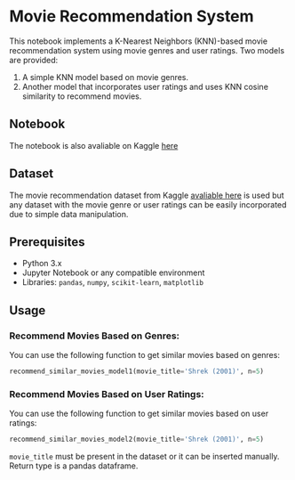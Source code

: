 # Movie Recommendation System

This notebook implements a K-Nearest Neighbors (KNN)-based movie recommendation system using movie genres and user ratings.
Two models are provided: 
1. A simple KNN model based on movie genres.
2. Another model that incorporates user ratings and uses KNN cosine similarity to recommend movies.

## Notebook
The notebook is also avaliable on Kaggle [here](https://www.kaggle.com/code/shivamaryan10/moviescreen)

## Dataset
The movie recommendation dataset from Kaggle [avaliable here](https://www.kaggle.com/datasets/parasharmanas/movie-recommendation-system) is used but any dataset with the movie genre or user ratings can be easily incorporated due to simple data manipulation.

## Prerequisites
- Python 3.x
- Jupyter Notebook or any compatible environment
- Libraries: `pandas`, `numpy`, `scikit-learn`, `matplotlib`

## Usage

### Recommend Movies Based on Genres:
You can use the following function to get similar movies based on genres:
```python
recommend_similar_movies_model1(movie_title='Shrek (2001)', n=5)
```

### Recommend Movies Based on User Ratings:
You can use the following function to get similar movies based on user ratings:
```python
recommend_similar_movies_model2(movie_title='Shrek (2001)', n=5)
```

`movie_title` must be present in the dataset or it can be inserted manually. Return type is a pandas dataframe.

